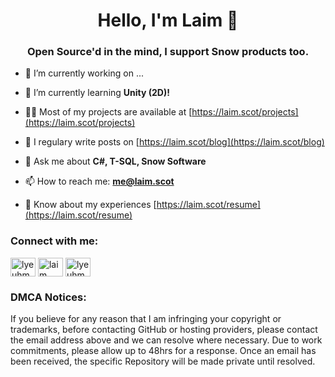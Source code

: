 <h1 align="center">Hello, I'm Laim 🧸</h1>
<h3 align="center">Open Source'd in the mind, I support Snow products too.</h3>

- 🔭 I’m currently working on ...

- 🌱 I’m currently learning **Unity (2D)!**

- 👨‍💻 Most of my projects are available at [https://laim.scot/projects](https://laim.scot/projects)

- 📝 I regulary write posts on [https://laim.scot/blog](https://laim.scot/blog)

- 💬 Ask me about **C#, T-SQL, Snow Software**

- 📫 How to reach me: **me@laim.scot**

- 📄 Know about my experiences [https://laim.scot/resume](https://laim.scot/resume)

<h3 align="left">Connect with me:</h3>
<p align="left">
<a href="https://twitter.com/lyeuhm" target="blank"><img align="center" src="https://cdn.jsdelivr.net/npm/simple-icons@3.0.1/icons/twitter.svg" alt="lyeuhm" height="30" width="40" /></a>
<a href="https://linkedin.com/in/laim" target="blank"><img align="center" src="https://cdn.jsdelivr.net/npm/simple-icons@3.0.1/icons/linkedin.svg" alt="laim" height="30" width="40" /></a>
<a href="https://instagram.com/goosetuv" target="blank"><img align="center" src="https://cdn.jsdelivr.net/npm/simple-icons@3.0.1/icons/instagram.svg" alt="lyeuhm" height="30" width="40" /></a>
</p>

<h3 align="left">DMCA Notices:</h3>
<p align="left">If you believe for any reason that I am infringing your copyright or trademarks, before contacting GitHub or hosting providers, please contact the email address above and we can resolve where necessary.  Due to work commitments, please allow up to 48hrs for a response.  Once an email has been received, the specific Repository will be made private until resolved.</p>
